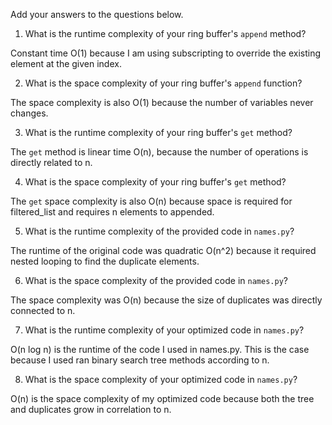 Add your answers to the questions below.

1. What is the runtime complexity of your ring buffer's `append` method?

Constant time O(1) because I am using subscripting to override the existing element at the given index.

2. What is the space complexity of your ring buffer's `append` function?

The space complexity is also O(1) because the number of variables never changes.

3. What is the runtime complexity of your ring buffer's `get` method?

The `get` method is linear time O(n), because the number of operations is directly related to n.

4. What is the space complexity of your ring buffer's `get` method?

The `get` space complexity is also O(n) because space is required for filtered_list and requires n elements to appended.

5. What is the runtime complexity of the provided code in `names.py`?

The runtime of the original code was quadratic O(n^2) because it required nested looping to find the duplicate elements.

6. What is the space complexity of the provided code in `names.py`?

The space complexity was O(n) because the size of duplicates was directly connected to n.

7. What is the runtime complexity of your optimized code in `names.py`?

O(n log n) is the runtime of the code I used in names.py. This is the case because I used ran binary search tree methods according to n. 

8. What is the space complexity of your optimized code in `names.py`?

O(n) is the space complexity of my optimized code because both the tree and duplicates grow in correlation to n.
